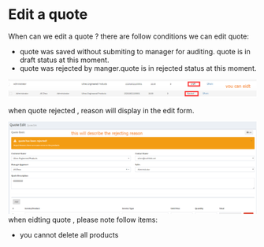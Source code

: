 # Edit a quote

When can we edit a quote ?   there are follow conditions we can edit quote:

* quote was saved without submiting to manager for auditing. quote is in draft status at this moment.
* quote was rejected by manger.quote is in rejected status at this moment.

![](/assets/edit_quote_when_in_draft.png)![](/assets/edit_quote_rejected.png)

when quote rejected , reason will display in the edit form.

![](/assets/quote_reject_reason.png)when eidting quote , please note follow items:

* you cannot delete all products



